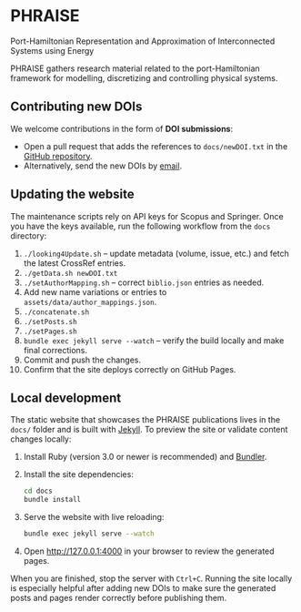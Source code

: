 # PHRAISE
Port-Hamiltonian Representation and Approximation of Interconnected Systems using Energy

PHRAISE gathers research material related to the port-Hamiltonian framework for modelling, discretizing and controlling physical systems.

## Contributing new DOIs

We welcome contributions in the form of **DOI submissions**:

- Open a pull request that adds the references to `docs/newDOI.txt` in the [GitHub repository](https://github.com/g-haine/phraise).
- Alternatively, send the new DOIs by [email](mailto:ghislain.haine@isae.fr).

## Updating the website

The maintenance scripts rely on API keys for Scopus and Springer. Once you have the keys available, run the following workflow from the `docs` directory:

1. `./looking4Update.sh` – update metadata (volume, issue, etc.) and fetch the latest CrossRef entries.
2. `./getData.sh newDOI.txt`
3. `./setAuthorMapping.sh` – correct `biblio.json` entries as needed.
4. Add new name variations or entries to `assets/data/author_mappings.json`.
5. `./concatenate.sh`
6. `./setPosts.sh`
7. `./setPages.sh`
8. `bundle exec jekyll serve --watch` – verify the build locally and make final corrections.
9. Commit and push the changes.
10. Confirm that the site deploys correctly on GitHub Pages.

## Local development

The static website that showcases the PHRAISE publications lives in the `docs/`
folder and is built with [Jekyll](https://jekyllrb.com/). To preview the site or
validate content changes locally:

1. Install Ruby (version 3.0 or newer is recommended) and [Bundler](https://bundler.io/).
2. Install the site dependencies:

   ```bash
   cd docs
   bundle install
   ```

3. Serve the website with live reloading:

   ```bash
   bundle exec jekyll serve --watch
   ```

4. Open <http://127.0.0.1:4000> in your browser to review the generated pages.

When you are finished, stop the server with `Ctrl+C`. Running the site locally
is especially helpful after adding new DOIs to make sure the generated posts and
pages render correctly before publishing them.
